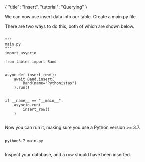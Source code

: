 {
    "title": "Insert",
    "tutorial": "Querying"
}

<!-- start -->

We can now use insert data into our table. Create a main.py file.

There are two ways to do this, both of which are shown below.

<pre><code class="language-python">
"""
main.py
"""
import asyncio

from tables import Band


async def insert_row():
    await Band.insert(
        Band(name="Pythonistas")
    ).run()


if __name__ == "__main__":
    asyncio.run(
        insert_row()
    )

</code></pre>

Now you can run it, making sure you use a Python version >= 3.7.

<pre><code class="language-bash">
python3.7 main.py

</code></pre>

Inspect your database, and a row should have been inserted.
